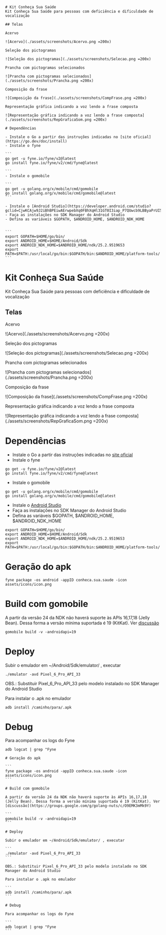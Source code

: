     # Kit Conheça Sua Saúde
    Kit Conheça Sua Saúde para pessoas com deficiência e dificuldade de vocalização

    ## Telas

    Acervo

    ![Acervo](./assets/screenshots/Acervo.png =200x)

    Seleção dos pictogramas

    ![Seleção dos pictogramas](./assets/screenshots/Selecao.png =200x)

    Prancha com pictogramas selecionados

    ![Prancha com pictogramas selecionados](./assets/screenshots/Prancha.png =200x)

    Composição da frase

    ![Composição da frase](./assets/screenshots/CompFrase.png =200x)

    Representação gráfica indicando a voz lendo a frase composta

    ![Representação gráfica indicando a voz lendo a frase composta](./assets/screenshots/RepGraficaSom.png =200x)

    # Dependências

    - Instale o Go a partir das instruções indicadas no [site oficial](https://go.dev/doc/install)
    - Instale o fyne 

    ```
    go get -u fyne.io/fyne/v2@latest
    go install fyne.io/fyne/v2/cmd/fyne@latest

    ```
    - Instale o gomobile

    ```
    go get -u golang.org/x/mobile/cmd/gomobile
    go install golang.org/x/mobile/cmd/gomobile@latest
    ```

    - Instale o [Android Studio](https://developer.android.com/studio?gclid=CjwKCAjw9J2iBhBPEiwAErwpebXq0FBhXqHl31GT0I3iap_P7QUwcb9LBByaPrUI5BjT0T90DRkxORoCG8cQAvD_BwE&gclsrc=aw.ds)
    - Faça as instalações no SDK Manager do Android Studio
    - Defina as variáveis $GOPATH, $ANDROID_HOME, $ANDROID_NDK_HOME 


    ```
    export GOPATH=$HOME/go/bin/
    export ANDROID_HOME=$HOME/Android/Sdk
    export ANDROID_NDK_HOME=$ANDROID_HOME/ndk/25.2.9519653
    export PATH=$PATH:/usr/local/go/bin:$GOPATH/bin:$ANDROID_HOME/platform-tools/
    ```

# Kit Conheça Sua Saúde
Kit Conheça Sua Saúde para pessoas com deficiência e dificuldade de vocalização

## Telas

Acervo

![Acervo](./assets/screenshots/Acervo.png =200x)

Seleção dos pictogramas

![Seleção dos pictogramas](./assets/screenshots/Selecao.png =200x)

Prancha com pictogramas selecionados

![Prancha com pictogramas selecionados](./assets/screenshots/Prancha.png =200x)

Composição da frase

![Composição da frase](./assets/screenshots/CompFrase.png =200x)

Representação gráfica indicando a voz lendo a frase composta

![Representação gráfica indicando a voz lendo a frase composta](./assets/screenshots/RepGraficaSom.png =200x)

# Dependências

- Instale o Go a partir das instruções indicadas no [site oficial](https://go.dev/doc/install)
- Instale o fyne 

```
go get -u fyne.io/fyne/v2@latest
go install fyne.io/fyne/v2/cmd/fyne@latest

```
- Instale o gomobile

```
go get -u golang.org/x/mobile/cmd/gomobile
go install golang.org/x/mobile/cmd/gomobile@latest
```

- Instale o [Android Studio](https://developer.android.com/studio?gclid=CjwKCAjw9J2iBhBPEiwAErwpebXq0FBhXqHl31GT0I3iap_P7QUwcb9LBByaPrUI5BjT0T90DRkxORoCG8cQAvD_BwE&gclsrc=aw.ds)
- Faça as instalações no SDK Manager do Android Studio
- Defina as variáveis $GOPATH, $ANDROID_HOME, $ANDROID_NDK_HOME 


```
export GOPATH=$HOME/go/bin/
export ANDROID_HOME=$HOME/Android/Sdk
export ANDROID_NDK_HOME=$ANDROID_HOME/ndk/25.2.9519653
export PATH=$PATH:/usr/local/go/bin:$GOPATH/bin:$ANDROID_HOME/platform-tools/
```


# Geração do apk

```
fyne package -os android -appID conheca.sua.saude -icon assets/icons/icon.png
```

# Build com gomobile

A partir da versão 24 da NDK não haverá suporte às APIs 16,17,18 (Jelly Bean). Dessa forma a versão mínima suportada é 19 (KitKat). Ver [discussão](https://groups.google.com/g/golang-nuts/c/O9EMK3mMk9Y)

```
gomobile build -v -androidapi=19
```

# Deploy

Subir o emulador em ~/Android/Sdk/emulator/ , executar

```
./emulator -avd Pixel_6_Pro_API_33
```

OBS.: Substituir Pixel_6_Pro_API_33 pelo modelo instalado no SDK Manager do Android Studio

Para instalar o .apk no emulador

```
adb install /caminho/para/.apk
```

# Debug

Para acompanhar os logs do Fyne

```
adb logcat | grep "Fyne
```

    # Geração do apk

    ```
    fyne package -os android -appID conheca.sua.saude -icon assets/icons/icon.png
    ```

    # Build com gomobile

    A partir da versão 24 da NDK não haverá suporte às APIs 16,17,18 (Jelly Bean). Dessa forma a versão mínima suportada é 19 (KitKat). Ver [discussão](https://groups.google.com/g/golang-nuts/c/O9EMK3mMk9Y)

    ```
    gomobile build -v -androidapi=19
    ```

    # Deploy

    Subir o emulador em ~/Android/Sdk/emulator/ , executar

    ```
    ./emulator -avd Pixel_6_Pro_API_33
    ```

    OBS.: Substituir Pixel_6_Pro_API_33 pelo modelo instalado no SDK Manager do Android Studio

    Para instalar o .apk no emulador

    ```
    adb install /caminho/para/.apk
    ```

    # Debug

    Para acompanhar os logs do Fyne

    ```
    adb logcat | grep "Fyne
    ```
